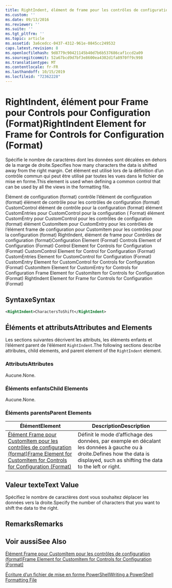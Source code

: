 ```yaml
---
title: RightIndent, élément de frame pour les contrôles de configuration (format) | Microsoft Docs
ms.custom: ''
ms.date: 09/13/2016
ms.reviewer: ''
ms.suite: ''
ms.tgt_pltfrm: ''
ms.topic: article
ms.assetid: 3a6cedcc-0437-4312-961e-0845cc249532
caps.latest.revision: 8
ms.openlocfilehash: 9d8779c90421145b40d7b6b537686caf1ccd2a09
ms.sourcegitcommit: 52a67bcd9d7bf3e8600ea4302d1fa8970ff9c998
ms.translationtype: MT
ms.contentlocale: fr-FR
ms.lasthandoff: 10/15/2019
ms.locfileid: "72362228"
---
```

# <a name="rightindent-element-for-frame-for-controls-for-configuration-format"></a><span data-ttu-id="fb630-102">RightIndent, élément pour Frame pour Controls pour Configuration (Format)</span><span class="sxs-lookup"><span data-stu-id="fb630-102">RightIndent Element for Frame for Controls for Configuration (Format)</span></span>

<span data-ttu-id="fb630-103">Spécifie le nombre de caractères dont les données sont décalées en dehors de la marge de droite.</span><span class="sxs-lookup"><span data-stu-id="fb630-103">Specifies how many characters the data is shifted away from the right margin.</span></span> <span data-ttu-id="fb630-104">Cet élément est utilisé lors de la définition d’un contrôle commun qui peut être utilisé par toutes les vues dans le fichier de mise en forme.</span><span class="sxs-lookup"><span data-stu-id="fb630-104">This element is used when defining a common control that can be used by all the views in the formatting file.</span></span>

<span data-ttu-id="fb630-105">Élément de configuration (format) contrôle l’élément de configuration (format) élément de contrôle pour les contrôles de configuration (format) CustomControl élément de contrôle pour la configuration (format) élément CustomEntries pour CustomControl pour la configuration ( Format) élément CustomEntry pour CustomControl pour les contrôles de configuration (format) élément CustomItem pour CustomEntry pour les contrôles de l’élément frame de configuration pour CustomItem pour les contrôles pour la configuration (format) RightIndent, élément de frame pour Contrôles de configuration (format)</span><span class="sxs-lookup"><span data-stu-id="fb630-105">Configuration Element (Format) Controls Element of Configuration (Format) Control Element for Controls for Configuration (Format) CustomControl Element for Control for Configuration (Format) CustomEntries Element for CustomControl for Configuration (Format) CustomEntry Element for CustomControl for Controls for Configuration (Format) CustomItem Element for CustomEntry for Controls for Configuration Frame Element for CustomItem for Controls for Configuration (Format) RightIndent Element for Frame for Controls for Configuration (Format)</span></span>

## <a name="syntax"></a><span data-ttu-id="fb630-106">Syntaxe</span><span class="sxs-lookup"><span data-stu-id="fb630-106">Syntax</span></span>

```xml
<RightIndent>CharactersToShift</RightIndent>
```

## <a name="attributes-and-elements"></a><span data-ttu-id="fb630-107">Éléments et attributs</span><span class="sxs-lookup"><span data-stu-id="fb630-107">Attributes and Elements</span></span>

<span data-ttu-id="fb630-108">Les sections suivantes décrivent les attributs, les éléments enfants et l’élément parent de l’élément `RightIndent`.</span><span class="sxs-lookup"><span data-stu-id="fb630-108">The following sections describe attributes, child elements, and parent element of the `RightIndent` element.</span></span>

### <a name="attributes"></a><span data-ttu-id="fb630-109">Attributs</span><span class="sxs-lookup"><span data-stu-id="fb630-109">Attributes</span></span>

<span data-ttu-id="fb630-110">Aucune.</span><span class="sxs-lookup"><span data-stu-id="fb630-110">None.</span></span>

### <a name="child-elements"></a><span data-ttu-id="fb630-111">Éléments enfants</span><span class="sxs-lookup"><span data-stu-id="fb630-111">Child Elements</span></span>

<span data-ttu-id="fb630-112">Aucune.</span><span class="sxs-lookup"><span data-stu-id="fb630-112">None.</span></span>

### <a name="parent-elements"></a><span data-ttu-id="fb630-113">Éléments parents</span><span class="sxs-lookup"><span data-stu-id="fb630-113">Parent Elements</span></span>

|<span data-ttu-id="fb630-114">Élément</span><span class="sxs-lookup"><span data-stu-id="fb630-114">Element</span></span>|<span data-ttu-id="fb630-115">Description</span><span class="sxs-lookup"><span data-stu-id="fb630-115">Description</span></span>|
|-------------|-----------------|
|[<span data-ttu-id="fb630-116">Élément Frame pour CustomItem pour les contrôles de configuration (format)</span><span class="sxs-lookup"><span data-stu-id="fb630-116">Frame Element for CustomItem for Controls for Configuration (Format)</span></span>](./frame-element-for-customitem-for-controls-for-configuration-format.md)|<span data-ttu-id="fb630-117">Définit le mode d’affichage des données, par exemple en décalant les données à gauche ou à droite.</span><span class="sxs-lookup"><span data-stu-id="fb630-117">Defines how the data is displayed, such as shifting the data to the left or right.</span></span>|

## <a name="text-value"></a><span data-ttu-id="fb630-118">Valeur texte</span><span class="sxs-lookup"><span data-stu-id="fb630-118">Text Value</span></span>

<span data-ttu-id="fb630-119">Spécifiez le nombre de caractères dont vous souhaitez déplacer les données vers la droite.</span><span class="sxs-lookup"><span data-stu-id="fb630-119">Specify the number of characters that you want to shift the data to the right.</span></span>

## <a name="remarks"></a><span data-ttu-id="fb630-120">Remarks</span><span class="sxs-lookup"><span data-stu-id="fb630-120">Remarks</span></span>

## <a name="see-also"></a><span data-ttu-id="fb630-121">Voir aussi</span><span class="sxs-lookup"><span data-stu-id="fb630-121">See Also</span></span>

[<span data-ttu-id="fb630-122">Élément Frame pour CustomItem pour les contrôles de configuration (format)</span><span class="sxs-lookup"><span data-stu-id="fb630-122">Frame Element for CustomItem for Controls for Configuration (Format)</span></span>](./frame-element-for-customitem-for-controls-for-configuration-format.md)

[<span data-ttu-id="fb630-123">Écriture d’un fichier de mise en forme PowerShell</span><span class="sxs-lookup"><span data-stu-id="fb630-123">Writing a PowerShell Formatting File</span></span>](./writing-a-powershell-formatting-file.md)
